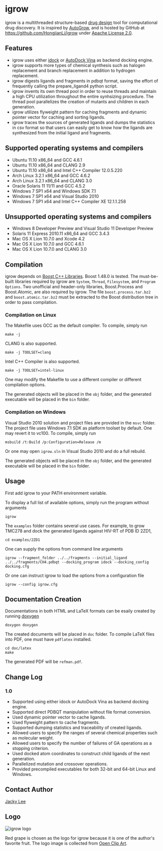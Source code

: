 igrow
=====

igrow is a multithreaded structure-based [drug design] tool for computational drug discovery. It is inspired by [AutoGrow], and is hosted by GitHub at https://github.com/HongjianLi/igrow under [Apache License 2.0].


Features
--------

* igrow uses either [idock] or [AutoDock Vina] as backend docking engine.
* igrow supports more types of chemical synthesis such as halogen replacement and branch replacement in addition to hydrogen replacement.
* igrow digests ligands and fragments in pdbqt format, saving the effort of frequently calling the prepare_ligand4 python script.
* igrow invents its own thread pool in order to reuse threads and maintain a high CPU utilization throughout the entire synhsizing procedure. The thread pool parallelizes the creation of mutants and children in each generation.
* igrow utilizes flyweight pattern for caching fragments and dynamic pointer vector for caching and sorting ligands.
* igrow traces the sources of generated ligands and dumps the statistics in csv format so that users can easily get to know how the ligands are synthesized from the initial ligand and fragments.


Supported operating systems and compilers
-----------------------------------------

* Ubuntu 11.10 x86_64 and GCC 4.6.1
* Ubuntu 11.10 x86_64 and CLANG 2.9
* Ubuntu 11.10 x86_64 and Intel C++ Compiler 12.0.5.220
* Arch Linux 3.2.1 x86_64 and GCC 4.6.2
* Arch Linux 3.2.1 x86_64 and CLANG 3.0
* Oracle Solaris 11 11/11 and GCC 4.5.2
* Windows 7 SP1 x64 and Windows SDK 7.1
* Windows 7 SP1 x64 and Visual Studio 2010
* Windows 7 SP1 x64 and Intel C++ Compiler XE 12.1.1.258


Unsupported operating systems and compilers
-------------------------------------------

* Windows 8 Developer Preview and Visual Studio 11 Developer Preview
* Solaris 11 Express 2010.11 x86_64 and GCC 3.4.3
* Mac OS X Lion 10.7.0 and Xcode 4.2
* Mac OS X Lion 10.7.0 and GCC 4.6.1
* Mac OS X Lion 10.7.0 and CLANG 3.0


Compilation
-----------

igrow depends on [Boost C++ Libraries]. Boost 1.48.0 is tested. The must-be-built libraries required by igrow are `System`, `Thread`, `Filesystem`, and `Program Options`. Two unofficial and header-only libraries, Boost.Process and Boost.Atomic, are also required by igrow. The file `boost.process.tar.bz2` and `boost.atomic.tar.bz2` must be extracted to the Boost distribution tree in order to pass compilation.

### Compilation on Linux

The Makefile uses GCC as the default compiler. To compile, simply run

    make -j

CLANG is also supported.

    make -j TOOLSET=clang

Intel C++ Compiler is also supported.

    make -j TOOLSET=intel-linux

One may modify the Makefile to use a different compiler or different compilation options.

The generated objects will be placed in the `obj` folder, and the generated executable will be placed in the `bin` folder.

### Compilation on Windows

Visual Studio 2010 solution and project files are provided in the `msvc` folder. The project file uses Windows 7.1 SDK as platform toolset by default. One may revert it to vc100. To compile, simply run

    msbuild /t:Build /p:Configuration=Release /m

Or one may open `igrow.sln` in Visual Studio 2010 and do a full rebuild.

The generated objects will be placed in the `obj` folder, and the generated executable will be placed in the `bin` folder.


Usage
-----

First add igrow to your PATH environment variable.

To display a full list of available options, simply run the program without arguments

    igrow

The `examples` folder contains several use cases. For example, to grow TMC278 and dock the generated ligands against HIV-RT of PDB ID 2ZD1,

    cd examples/2ZD1

One can supply the options from command line arguments

    igrow --fragment_folder ../../fragments --initial_ligand ../../fragments/CH4.pdbqt --docking_program idock --docking_config docking.cfg

Or one can instruct igrow to load the options from a configuration file

    igrow --config igrow.cfg


Documentation Creation
----------------------

Documentations in both HTML and LaTeX formats can be esaily created by running [doxygen]

    doxygen doxygen

The created documents will be placed in `doc` folder. To compile LaTeX files into PDF, one must have `pdflatex` installed.

    cd doc/latex
    make

The generated PDF will be `refman.pdf`.


Change Log
----------

### 1.0

* Supported using either idock or AutoDock Vina as backend docking engine.
* Supported direct PDBQT manipulation without file format conversion.
* Used dynamic pointer vector to cache ligands.
* Used flyweight pattern to cache fragments.
* Supported dumping statistics and traceability of created ligands.
* Allowed users to specify the ranges of several chemical properties such as molecular weight.
* Allowed users to specify the number of failures of GA operations as a stopping criterion.
* Used docked atom coordinates to construct child ligands of the next generation.
* Parallelized mutation and crossover operations.
* Provided precompiled executables for both 32-bit and 64-bit Linux and Windows.


Contact Author
--------------

[Jacky Lee]


Logo
----

![igrow logo](https://github.com/HongjianLi/igrow/raw/master/logo.png)

Red grape is chosen as the logo for igrow because it is one of the author's favorite fruit. The logo image is collected from [Open Clip Art].


[drug design]: http://en.wikipedia.org/wiki/Drug_design
[AutoGrow]: http://autogrow.ucsd.edu
[AutoDock Vina]: http://vina.scripps.edu
[idock]: https://github.com/HongjianLi/idock
[Apache License 2.0]: http://www.apache.org/licenses/LICENSE-2.0.html
[C++11]: http://en.wikipedia.org/wiki/C++11
[Boost C++ Libraries]: http://www.boost.org
[doxygen]: http://www.doxygen.org
[Jacky Lee]: http://www.cse.cuhk.edu.hk/~hjli
[Open Clip Art]: http://www.openclipart.org

